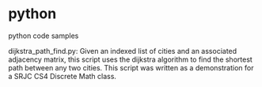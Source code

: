 # python
 python code samples

dijkstra_path_find.py: Given an indexed list of cities and an associated adjacency
matrix, this script uses the dijkstra algorithm to find the shortest 
path between any two cities. This script was written as a demonstration for
a SRJC CS4 Discrete Math class.
